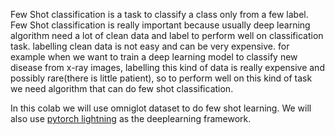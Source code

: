 Few Shot classification is a task to classify a class only from a few label. Few Shot classification is really important because  usually deep learning algorithm need a lot of clean data and label to perform well on classification task.
labelling clean data is not easy and can be very expensive. for example when we want to train a deep learning model to classify new disease from x-ray images, labelling this kind of data is really expensive and possibly rare(there is little patient), so to perform well on this kind of task we need algorithm that can do few shot classification.

 In this colab we will use omniglot dataset to do few shot learning. We will also use <a href = 'https://www.pytorchlightning.ai/'>pytorch lightning</a> as the deeplearning framework.
